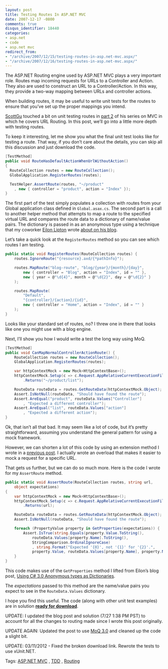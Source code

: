 ```yaml
---
layout: post
title: Testing Routes In ASP.NET MVC
date: 2007-12-17 -0800
comments: true
disqus_identifier: 18440
categories:
- asp.net
- code
- asp.net mvc
redirect_from:
- "/archive/2007/12/15/testing-routes-in-asp.net-mvc.aspx/"
- "/archive/2007/12/16/testing-routes-in-asp.net-mvc.aspx/"
---
```


The ASP.NET Routing engine used by ASP.NET MVC plays a very important
role. Routes map incoming requests for URLs to a Controller and Action.
They also are used to construct an URL to a Controller/Action. In this
way, they provide a two-way mapping between URLs and controller actions.

When building routes, it may be useful to write unit tests for the
routes to ensure that you’ve set up the proper mappings you intend.

[ScottGu](http://weblogs.asp.net/scottgu/ "Scott Guthrie") touched a bit
on unit testing routes in [part
2](http://weblogs.asp.net/scottgu/archive/2007/12/03/asp-net-mvc-framework-part-2-url-routing.aspx "URL Routing")
of his series on MVC in which he covers URL Routing. In this post, we’ll
go into a little more depth with testing routes.

To keep it interesting, let me show you what the final unit test looks
like for testing a route. That way, if you don’t care about the details,
you can skip all this discussion and just download the code.

```csharp
[TestMethod]
public void RouteHasDefaultActionWhenUrlWithoutAction()
{
  RouteCollection routes = new RouteCollection();
  GlobalApplication.RegisterRoutes(routes);

  TestHelper.AssertRoute(routes, "~/product"
    , new { controller = "product", action = "Index" });
}
```

The first part of the test simply populates a collection with routes
from your Global application class defined in `Global.asax.cs`. The
second part is a call to another helper method that attempts to map a
route to the specified virtual URL and compares the route data to a
dictionary of name/value pairs. The dictionary is passed in as an
anonymous type using a technique that my coworker [Eilon
Lipton](http://weblogs.asp.net/leftslipper/ "Eilon") wrote [about on his
blog](http://weblogs.asp.net/leftslipper/archive/2007/09/24/using-c-3-0-anonymous-types-as-dictionaries.aspx "Anonymous Types as dictionaries").

Let’s take a quick look at the `RegisterRoutes` method so you can see
which routes I am testing.

```csharp
public static void RegisterRoutes(RouteCollection routes) {
    routes.IgnoreRoute("{resource}.axd/{*pathInfo}");

    routes.MapRoute("blog-route", "blog/{year}/{month}/{day}",
        new { controller = "Blog", action = "Index", id = "" },
        new { year = @"\d{4}", month = @"\d{2}", day = @"\d{2}" }
    );

    routes.MapRoute(
        "Default",
        "{controller}/{action}/{id}",
        new { controller = "Home", action = "Index", id = "" }
    );
}
```

Looks like your standard set of routes, no? I threw one in there that
looks like one you might use with a blog engine.

Next, I’ll show you how I would write a test the long way using MoQ.

```csharp
[TestMethod]
public void CanMapNormalControllerActionRoute() {
    RouteCollection routes = new RouteCollection();
    GlobalApplication.RegisterRoutes(routes);

    var httpContextMock = new Mock<HttpContextBase>();
    httpContextMock.Setup(c => c.Request.AppRelativeCurrentExecutionFilePath)
        .Returns("~/product/list");

    RouteData routeData = routes.GetRouteData(httpContextMock.Object);
    Assert.IsNotNull(routeData, "Should have found the route");
    Assert.AreEqual("product", routeData.Values["Controller"]
        , "Expected a different controller");
    Assert.AreEqual("list", routeData.Values["action"]
        , "Expected a different action");
}
```

Ok, that isn’t all that bad. It may seem like a lot of code, but it’s
pretty straightforward, assuming you understand the general pattern for
using a mock framework.

However, we can shorten a lot of this code by using an extension method
I wrote in a [previous
post](http://haacked.com/archive/2007/11/05/rhino-mocks-extension-methods-mvc-crazy-delicious.aspx "Rhino Mock + Extension Methods + MVC = Crazy Delicious").
I actually wrote an overload that makes it easier to mock a request for
a specific URL.

That gets us further, but we can do so much more. Here is the code I
wrote for my `AssertRoute` method.

```csharp
public static void AssertRoute(RouteCollection routes, string url, 
    object expectations) 
{
    var httpContextMock = new Mock<HttpContextBase>();
    httpContextMock.Setup(c => c.Request.AppRelativeCurrentExecutionFilePath)
        .Returns(url);

    RouteData routeData = routes.GetRouteData(httpContextMock.Object);
    Assert.IsNotNull(routeData, "Should have found the route");

    foreach (PropertyValue property in GetProperties(expectations)) {
        Assert.IsTrue(string.Equals(property.Value.ToString(), 
            routeData.Values[property.Name].ToString(), 
            StringComparison.OrdinalIgnoreCase)
            , string.Format("Expected '{0}', not '{1}' for '{2}'.", 
            property.Value, routeData.Values[property.Name], property.Name));
    }
}
```

This code makes use of the `GetProperties` method I lifted from Eilon’s
blog post, [Using C\# 3.0 Anonymous types as
Dictionaries](http://weblogs.asp.net/leftslipper/archive/2007/09/24/using-c-3-0-anonymous-types-as-dictionaries.aspx "Using Anonymous Types as Dictionaries").

The *expectations* passed to this method are the name/value pairs you
expect to see in the `RouteData.Values` dictionary.

I hope you find this useful. The code (along with other unit test
examples) are in solution [**ready for
download**](http://code.haacked.com/mvc-3/TddDemo.zip "TDD Demo Solution").

UPDATE: I updated the blog post and solution (7/27 1:38 PM PST) to
account for all the changes to routing made since I wrote this post
originally.

UPDATE AGAIN: Updated the post to use [MoQ
3.0](http://code.google.com/p/moq/downloads/list "MoQ 3") and cleaned up
the code a slight bit.

UPDATE: 03/11/2012 - Fixed the broken download link. Rewrote the tests
to use xUnit.NET.

Tags: [ASP.NET
MVC](http://technorati.com/tags/aspnetmvc/ "ASP.NET MVC tag") ,
[TDD](http://technorati.com/tags/TDD/ "TDD tag") ,
[Routing](http://technorati.com/tags/Routing/ "Routing tag")

